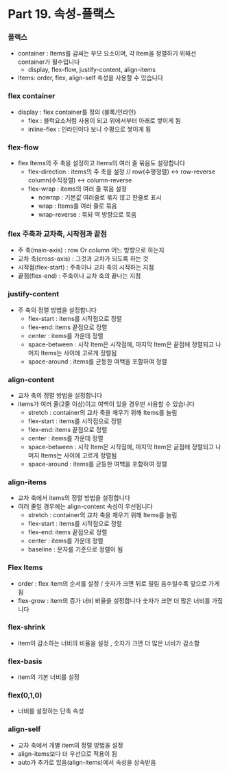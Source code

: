 # Part 19. 속성-플랙스

### 플랙스
  - container : Items를 감싸는 부모 요소이며, 각 Item을 정렬하기 위해선 container가 필수입니다
    - display, flex-flow, justify-content, align-items
  - Items: order, flex, align-self 속성을 사용할 수 있습니다

### flex container
  - display : flex container를 정의 (블록/인라인)
    - flex : 블럭요소처럼 사용이 되고 위에서부터 아래로 쌓이게 됨
    - inline-flex : 인라인이다 보니 수평으로 쌓이게 됨
    
### flex-flow
  - flex Items의 주 축을 설정하고 Items의 여러 줄 묶음도 설정합니다
    - flex-direction : items의 주 축을 설정 // row(수평정렬) <-> row-reverse  column(수직정렬) <-> column-reverse
    - flex-wrap : items의 여러 줄 묶음 설정
      - nowrap : 기본값 여러줄로 묶지 않고 한줄로 표시
      - wrap : Items를 여러 줄로 묶음
      - wrap-reverse : 묶되 역 방향으로 묵음

### flex 주축과 교차축, 시작점과 끝점
  - 주 축(main-axis) : row Or column 어느 방향으로 하는지
  - 교차 축(cross-axis) : 그것과 교차가 되도록 하는 것
  - 시작점(flex-start) : 주축이나 교차 축의 시작하는 지점
  - 끝점(flex-end) : 주축이나 교차 축의 끝나는 지점

### justify-content
  - 주 축의 정렬 방법을 설정합니다
    - flex-start : items를 시작점으로 정렬
    - flex-end: items 끝점으로 정렬
    - center : items를 가운데 정렬
    - space-between : 시작 Item은 시작점에, 마지막 Item은 끝점에 정렬되고 나머지 Items는 사이에 고르게 정렬됨
    - space-around : items를 균등한 여백을 포함하여 정렬

### align-content
  - 교차 축의 정렬 방법을 설정합니다
  - items가 여러 줄(2줄 이상)이고 여백이 있을 경우만 사용할 수 있습니다
    - stretch : container의 교차 축을 채우기 위해 Items를 늘림
    - flex-start : items를 시작점으로 정렬
    - flex-end: items 끝점으로 정렬
    - center : items를 가운데 정렬
    - space-between : 시작 Item은 시작점에, 마지막 Item은 긑점에 정렬되고 나머지 Items는 사이에 고르게 정렬됨
    - space-around : items를 균등한 여백을 포함하여 정렬

### align-items
  - 교차 축에서 items의 정렬 방법을 설정합니다
  - 여러 줄일 경우에는 align-content 속성이 우선됩니다
    - stretch : container의 교차 축을 채우기 위해 Items를 늘림
    - flex-start : items를 시작점으로 정렬
    - flex-end: items 끝점으로 정렬
    - center : items를 가운데 정렬
    - baseline : 문자를 기준으로 정렬이 됨

### Flex Items
  - order : flex item의 순서를 설정 / 숫자가 크면 뒤로 밀림 음수일수록 앞으로 가게 됨
  - flex-grow : item의 증가 너비 비율을 설정합니다 숫자가 크면 더 많은 너비를 가집니다

### flex-shrink
  - item이 감소하는 너비의 비율을 설정 , 숫자가 크면 더 많은 너비가 감소함

### flex-basis
  - item의 기본 너비를 설정

### flex(0,1,0)
  - 너비를 설정하는 단축 속성
  
### align-self
  - 교차 축에서 개별 item의 정렬 방법을 설정
  - align-items보다 더 우선으로 적용이 됨
  - auto가 추가로 있음(align-items)에서 속성을 상속받음
